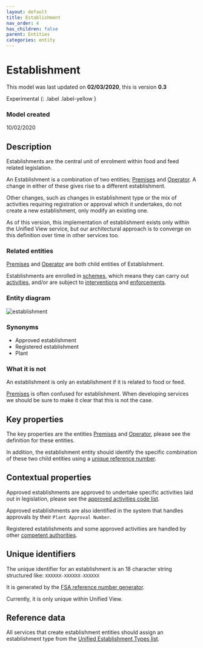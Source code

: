 ```yaml
---
layout: default
title: Establishment
nav_order: 4
has_children: false
parent: Entities
categories: entity
---
```


# Establishment
This model was last updated on **02/03/2020**, this is version **0.3**

Experimental
{: .label .label-yellow }

### Model created
10/02/2020

## Description
Establishments are the central unit of enrolment within food and feed related legislation.

An Establishment is a combination of two entities; [Premises](/enterprise-data-models/entities/premises.html) and [Operator](/enterprise-data-models/entities/operator.html). A change in either of these gives rise to a different establishment.

Other changes, such as changes in establishment type or the mix of activities requiring registration or approval which it undertakes, do not create a new establishment, only modify an existing one.

As of this version, this implementation of establishment exists only within the Unified View service, but our architectural approach is to converge on this definition over time in other services too.

### Related entities
[Premises](/enterprise-data-models/entities/premises.html) and [Operator](/enterprise-data-models/entities/operator.html) are both child entities of Establishment.

Establishments are enrolled in [schemes](/enterprise-data-models/entities/scheme.html), which means they can carry out [activities](/enterprise-data-models/entities/activity.html), and/or are subject to [interventions](/enterprise-data-models/entities/intervention.html) and [enforcements](/enterprise-data-models/entities/enforcment.html).

### Entity diagram
![establishment](/enterprise-data-models/entities/diagrams/Establishment.png)

### Synonyms
*   Approved establishment
*   Registered establishment
*   Plant

### What it is not
An establishment is only an establishment if it is related to food or feed.

[Premises](/enterprise-data-models/entities/premises.html) is often confused for establishment. When developing services we should be sure to make it clear that this is not the case.

## Key properties
The key properties are the entities [Premises](/enterprise-data-models/entities/premises.html) and [Operator](/enterprise-data-models/entities/operator.html), please see the definition for these entities.

In addition, the establishment entity should identify the specific combination of these two child entities using a [unique reference number](#unique-identifiers).

## Contextual properties
Approved establishments are approved to undertake specific activities laid out in legislation, please see the [approved activities code list](https://data.food.gov.uk/codes/business/approved-food-establishments/_activities).

Approved establishments are also identified in the system that handles approvals by their `Plant Approval Number`.

Registered establishments and some approved activities are handled by other [competent authorities](https://data.food.gov.uk/codes/reference-number/_authority).

## Unique identifiers
The unique identifier for an establishment is an 18 character string structured like: `XXXXXX-XXXXXX-XXXXXX`

It is generated by the [FSA reference number generator](https://github.com/FoodStandardsAgency/fsa-rn).

Currently, it is only unique within Unified View.

## Reference data
All services that create establishment entities should assign an establishment type from the [Unified Establishment Types list](https://data.food.gov.uk/codes/business/_unified-establishment-type).
